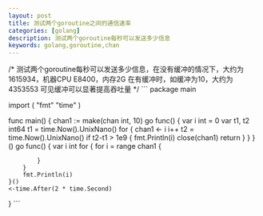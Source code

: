 ```yaml
---
layout: post
title: 测试两个goroutine之间的通信速率
categories: [golang]
description: 测试两个goroutine每秒可以发送多少信息
keywords: golang,goroutine,chan
---
```


/*
测试两个goroutine每秒可以发送多少信息，在没有缓冲的情况下，大约为1615934，机器CPU E8400，内存2G
在有缓冲时，如缓冲为10，大约为4353553
可见缓冲可以显著提高吞吐量
*/
​```
package main

import (
	"fmt"
	"time"
)


func main() {
	chan1 := make(chan int, 10)
	go func() {
		var i int = 0
		var t1, t2 int64
		t1 = time.Now().UnixNano()
		for {
			chan1 <- i
			i++
			t2 = time.Now().UnixNano()
			if t2-t1 > 1e9 {
				fmt.Println(i)
				close(chan1)
				return
			}
		}
	}()
	go func() {
		var i int
		for {
			for i = range chan1 {

			}
		}
		fmt.Println(i)
	}()
	<-time.After(2 * time.Second)
}
​```